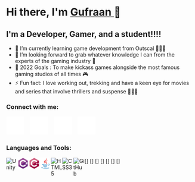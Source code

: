 # Hi there, I'm  <a href="https://www.linkedin.com/in/gufraan-ansari-30448b196/" target="_blank"> Gufraan </a>👋

## I'm a Developer, Gamer, and a student!!!!

- 🌱 I’m currently learning game development from Outscal 🧑🏻‍💻
- 👯 I’m looking forward to grab whatever knowledge I can from the experts of the gaming industry 📑
- 🥅 2022 Goals : To make kickass games alongside the most famous gaming studios of all times 🎮
- ⚡ Fun fact: I love working out, trekking and have a keen eye for movies and series that involve thrillers and suspense 🧗🏻‍♂️

### Connect with me:

[![website](./img/globe-dark.svg)](https://ansarigufraan0.wixsite.com/website)
&nbsp;&nbsp;
[![website](./img/twitter-dark.svg)](https://twitter.com/GufraanAnsari_)
&nbsp;&nbsp;
[![website](./img/linkedin-dark.svg)](https://www.linkedin.com/in/gufraan-ansari-30448b196/)
&nbsp;&nbsp;
[![website](./img/instagram-dark.svg)](https://www.instagram.com/its_gufraan_not_gurfaan/)


### Languages and Tools:

[<img align="left" alt="Unity" width="30px" src="https://www.vectorlogo.zone/logos/unity3d/unity3d-icon.svg"/>]
[<img align="left" alt="CSharp" width="30px" src="https://raw.githubusercontent.com/devicons/devicon/master/icons/csharp/csharp-original.svg"/>]
[<img align="left" alt="CPP" width="30px" src="https://raw.githubusercontent.com/devicons/devicon/master/icons/cplusplus/cplusplus-original.svg"/>]
[<img align="left" alt="JAVA" width="30px" src="https://raw.githubusercontent.com/devicons/devicon/master/icons/java/java-original.svg"/>]
[<img align="left" alt="HTML5" width="30px" src="https://cdn.jsdelivr.net/gh/devicons/devicon/icons/html5/html5-original.svg"/>]
[<img align="left" alt="CSS3" width="30px" src="https://cdn.jsdelivr.net/gh/devicons/devicon/icons/css3/css3-original.svg"/>]
[<img align="left" alt="GitHub" width="30px" src="https://user-images.githubusercontent.com/3369400/139447912-e0f43f33-6d9f-45f8-be46-2df5bbc91289.png"/>]
